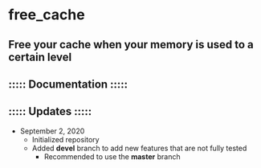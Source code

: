 # free\_cache
## Free your cache when your memory is used to a certain level

## ::::: Documentation :::::

## ::::: Updates :::::
- September 2, 2020
    - Initialized repository
    - Added <b>devel</b> branch to add new features that are not fully tested
        - Recommended to use the <b>master</b> branch
